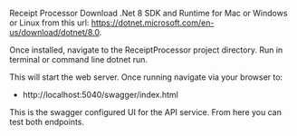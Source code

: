 Receipt Processor
Download .Net 8 SDK and Runtime for Mac or Windows or Linux from this url: https://dotnet.microsoft.com/en-us/download/dotnet/8.0.

Once installed, navigate to the ReceiptProcessor project directory. Run in terminal or command line dotnet run. 

This will start the web server. Once running navigate via your browser to:  
- http://localhost:5040/swagger/index.html

This is the swagger configured UI for the API service. From here you can test both endpoints. 